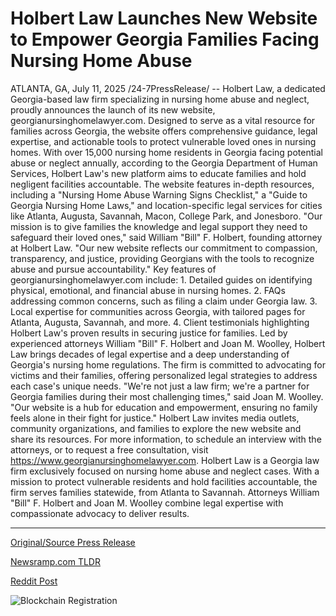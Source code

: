 # Holbert Law Launches New Website to Empower Georgia Families Facing Nursing Home Abuse

ATLANTA, GA, July 11, 2025 /24-7PressRelease/ -- Holbert Law, a dedicated Georgia-based law firm specializing in nursing home abuse and neglect, proudly announces the launch of its new website, georgianursinghomelawyer.com. Designed to serve as a vital resource for families across Georgia, the website offers comprehensive guidance, legal expertise, and actionable tools to protect vulnerable loved ones in nursing homes.  With over 15,000 nursing home residents in Georgia facing potential abuse or neglect annually, according to the Georgia Department of Human Services, Holbert Law's new platform aims to educate families and hold negligent facilities accountable. The website features in-depth resources, including a "Nursing Home Abuse Warning Signs Checklist," a "Guide to Georgia Nursing Home Laws," and location-specific legal services for cities like Atlanta, Augusta, Savannah, Macon, College Park, and Jonesboro.  "Our mission is to give families the knowledge and legal support they need to safeguard their loved ones," said William "Bill" F. Holbert, founding attorney at Holbert Law. "Our new website reflects our commitment to compassion, transparency, and justice, providing Georgians with the tools to recognize abuse and pursue accountability."  Key features of georgianursinghomelawyer.com include:  1. Detailed guides on identifying physical, emotional, and financial abuse in nursing homes. 2. FAQs addressing common concerns, such as filing a claim under Georgia law. 3. Local expertise for communities across Georgia, with tailored pages for Atlanta, Augusta, Savannah, and more. 4. Client testimonials highlighting Holbert Law's proven results in securing justice for families.  Led by experienced attorneys William "Bill" F. Holbert and Joan M. Woolley, Holbert Law brings decades of legal expertise and a deep understanding of Georgia's nursing home regulations. The firm is committed to advocating for victims and their families, offering personalized legal strategies to address each case's unique needs.  "We're not just a law firm; we're a partner for Georgia families during their most challenging times," said Joan M. Woolley. "Our website is a hub for education and empowerment, ensuring no family feels alone in their fight for justice."  Holbert Law invites media outlets, community organizations, and families to explore the new website and share its resources. For more information, to schedule an interview with the attorneys, or to request a free consultation, visit https://www.georgianursinghomelawyer.com.  Holbert Law is a Georgia law firm exclusively focused on nursing home abuse and neglect cases. With a mission to protect vulnerable residents and hold facilities accountable, the firm serves families statewide, from Atlanta to Savannah. Attorneys William "Bill" F. Holbert and Joan M. Woolley combine legal expertise with compassionate advocacy to deliver results. 

---

[Original/Source Press Release](https://www.24-7pressrelease.com/press-release/524762/holbert-law-launches-new-website-to-empower-georgia-families-facing-nursing-home-abuse)
                    

[Newsramp.com TLDR](https://newsramp.com/curated-news/holbert-law-launches-new-website-to-combat-nursing-home-abuse-in-georgia/27dcc6aaa1f50d7ecc1441322ebd8ad8) 

 



[Reddit Post](https://www.reddit.com/r/Business_NewsRamp/comments/1lx0plq/holbert_law_launches_new_website_to_combat/) 



![Blockchain Registration](https://cdn.newsramp.app/24-7PressRelease/qrcode/257/11/mintMa9N.webp)
